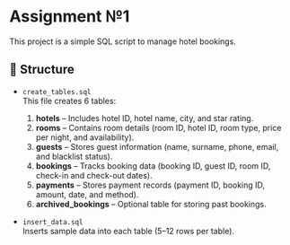 # Assignment №1

This project is a simple SQL script to manage hotel bookings.

## 📁 Structure

- `create_tables.sql`  
  This file creates 6 tables:
  
  1. **hotels** – Includes hotel ID, hotel name, city, and star rating.
  2. **rooms** – Contains room details (room ID, hotel ID, room type, price per night, and availability).
  3. **guests** – Stores guest information (name, surname, phone, email, and blacklist status).
  4. **bookings** – Tracks booking data (booking ID, guest ID, room ID, check-in and check-out dates).
  5. **payments** – Stores payment records (payment ID, booking ID, amount, date, and method).
  6. **archived_bookings** – Optional table for storing past bookings.
- `insert_data.sql`  
  Inserts sample data into each table (5–12 rows per table).

